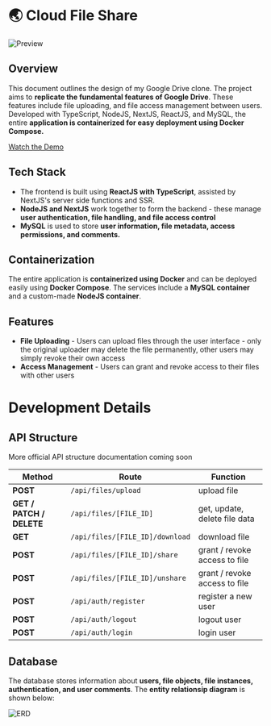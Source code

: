 # 🌏 Cloud File Share

![Preview](https://github.com/ItsNotCam/GoogleDriveClone/assets/46014191/46a04830-0e60-48f0-8cdc-8e71c6c73264)


## Overview

This document outlines the design of my Google Drive clone. The project aims to **replicate the fundamental features of Google Drive**. These features include file uploading, and file access management between users. Developed with TypeScript, NodeJS, NextJS, ReactJS, and MySQL, the entire **application is containerized for easy deployment using Docker Compose.**

[Watch the Demo](https://streamable.com/e/c7hyo6)

## Tech Stack
* The frontend is built using **ReactJS with TypeScript**, assisted by NextJS's server side functions and SSR.
* **NodeJS and NextJS** work together to form the backend - these manage **user authentication, file handling, and file access control**
* **MySQL** is used to store **user information, file metadata, access permissions, and comments.**

## Containerization

The entire application is **containerized using Docker** and can be deployed easily using **Docker Compose**. The services include a **MySQL container** and a custom-made **NodeJS container**.

## Features

* **File Uploading** - Users can upload files through the user interface - only the original uploader may delete the file permanently, other users may simply revoke their own access
* **Access Management** - Users can grant and revoke access to their files with other users

# Development Details

## API Structure

More official API structure documentation coming soon

| **Method** | **Route** | **Function** |
| ------- | ------------------ | ------------- |
| **POST** | `/api/files/upload` | upload file |
| **GET / PATCH / DELETE** | `/api/files/[FILE_ID]`| get, update, delete file data |
| **GET** | `/api/files/[FILE_ID]/download` | download file |
| **POST** | `/api/files/[FILE_ID]/share` | grant / revoke access to file |
| **POST** | `/api/files/[FILE_ID]/unshare` | grant / revoke access to file |
| **POST** | `/api/auth/register` | register a new user |
| **POST** | `/api/auth/logout` | logout user |
| **POST** | `/api/auth/login` | login user |

## Database
The database stores information about **users, file objects, file instances, authentication, and user comments**. The **entity relationsip diagram** is shown below:

![ERD](https://github.com/ItsNotCam/GoogleDriveClone/assets/46014191/be1532bd-fe9b-4ccd-a184-bca38b93911f)
